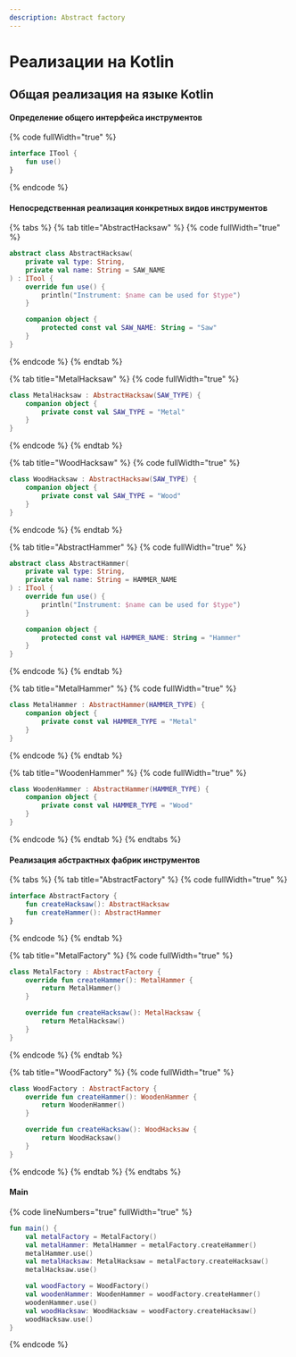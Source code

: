 ```yaml
---
description: Abstract factory
---
```


# Реализации на Kotlin

## Общая реализация на языке Kotlin

#### Определение общего интерфейса инструментов

{% code fullWidth="true" %}
```kotlin
interface ITool {
    fun use()
}
```
{% endcode %}

#### Непосредственная реализация конкретных видов инструментов

{% tabs %}
{% tab title="AbstractHacksaw" %}
{% code fullWidth="true" %}
```kotlin
abstract class AbstractHacksaw(
    private val type: String,
    private val name: String = SAW_NAME
) : ITool {
    override fun use() {
        println("Instrument: $name can be used for $type")
    }

    companion object {
        protected const val SAW_NAME: String = "Saw"
    }
}
```
{% endcode %}
{% endtab %}

{% tab title="MetalHacksaw" %}
{% code fullWidth="true" %}
```kotlin
class MetalHacksaw : AbstractHacksaw(SAW_TYPE) {
    companion object {
        private const val SAW_TYPE = "Metal"
    }
}
```
{% endcode %}
{% endtab %}

{% tab title="WoodHacksaw" %}
{% code fullWidth="true" %}
```kotlin
class WoodHacksaw : AbstractHacksaw(SAW_TYPE) {
    companion object {
        private const val SAW_TYPE = "Wood"
    }
}
```
{% endcode %}
{% endtab %}

{% tab title="AbstractHammer" %}
{% code fullWidth="true" %}
```kotlin
abstract class AbstractHammer(
    private val type: String,
    private val name: String = HAMMER_NAME
) : ITool {
    override fun use() {
        println("Instrument: $name can be used for $type")
    }

    companion object {
        protected const val HAMMER_NAME: String = "Hammer"
    }
}
```
{% endcode %}
{% endtab %}

{% tab title="MetalHammer" %}
{% code fullWidth="true" %}
```kotlin
class MetalHammer : AbstractHammer(HAMMER_TYPE) {
    companion object {
        private const val HAMMER_TYPE = "Metal"
    }
}
```
{% endcode %}
{% endtab %}

{% tab title="WoodenHammer" %}
{% code fullWidth="true" %}
```kotlin
class WoodenHammer : AbstractHammer(HAMMER_TYPE) {
    companion object {
        private const val HAMMER_TYPE = "Wood"
    }
}
```
{% endcode %}
{% endtab %}
{% endtabs %}

#### Реализация абстрактных фабрик инструментов

{% tabs %}
{% tab title="AbstractFactory" %}
{% code fullWidth="true" %}
```kotlin
interface AbstractFactory {
    fun createHacksaw(): AbstractHacksaw
    fun createHammer(): AbstractHammer
}
```
{% endcode %}
{% endtab %}

{% tab title="MetalFactory" %}
{% code fullWidth="true" %}
```kotlin
class MetalFactory : AbstractFactory {
    override fun createHammer(): MetalHammer {
        return MetalHammer()
    }

    override fun createHacksaw(): MetalHacksaw {
        return MetalHacksaw()
    }
}
```
{% endcode %}
{% endtab %}

{% tab title="WoodFactory" %}
{% code fullWidth="true" %}
```kotlin
class WoodFactory : AbstractFactory {
    override fun createHammer(): WoodenHammer {
        return WoodenHammer()
    }

    override fun createHacksaw(): WoodHacksaw {
        return WoodHacksaw()
    }
}
```
{% endcode %}
{% endtab %}
{% endtabs %}

#### Main

{% code lineNumbers="true" fullWidth="true" %}
```kotlin
fun main() {
    val metalFactory = MetalFactory()
    val metalHammer: MetalHammer = metalFactory.createHammer()
    metalHammer.use()
    val metalHacksaw: MetalHacksaw = metalFactory.createHacksaw()
    metalHacksaw.use()

    val woodFactory = WoodFactory()
    val woodenHammer: WoodenHammer = woodFactory.createHammer()
    woodenHammer.use()
    val woodHacksaw: WoodHacksaw = woodFactory.createHacksaw()
    woodHacksaw.use()
}
```
{% endcode %}
